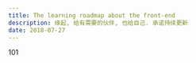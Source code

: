 ```yaml
---
title: The learning roadmap about the front-end
description: 缘起, 给有需要的伙伴, 也给自己. 承诺持续更新
date: 2018-07-27
---
```


101

